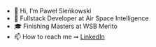 - 👋 Hi, I’m Paweł Sieńkowski
- 👀 Fullstack Developer at Air Space Intelligence
- 🎓 Finishing Masters at WSB Merito
- 📫 How to reach me ➞ [LinkedIn](https://www.linkedin.com/in/sienkowski-pawel)

<!---
Sienkowski99/Sienkowski99 is a ✨ special ✨ repository because its `README.md` (this file) appears on your GitHub profile.
You can click the Preview link to take a look at your changes.
--->
